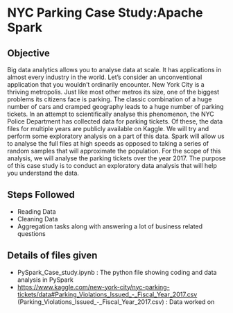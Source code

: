 # NYC Parking Case Study:Apache Spark
## Objective
Big data analytics allows you to analyse data at scale. It has applications in almost every industry in the world. Let’s consider an unconventional application that you wouldn’t ordinarily encounter.
New York City is a thriving metropolis. Just like most other metros its size, one of the biggest problems its citizens face is parking. The classic combination of a huge number of cars and cramped geography leads to a huge number of parking tickets.
In an attempt to scientifically analyse this phenomenon, the NYC Police Department has collected data for parking tickets. Of these, the data files for multiple years are publicly available on Kaggle. We will try and perform some exploratory analysis on a part of this data. Spark will allow us to analyse the full files at high speeds as opposed to taking a series of random samples that will approximate the population. For the scope of this analysis, we will analyse the parking tickets over the year 2017. The purpose of this case study is to conduct an exploratory data analysis that will help you understand the data.
## Steps Followed
- Reading Data
- Cleaning Data
- Aggregation tasks along with answering a lot of business related questions
## Details of files given
- PySpark_Case_study.ipynb : The python file showing coding and data analysis in PySpark
- https://www.kaggle.com/new-york-city/nyc-parking-tickets/data#Parking_Violations_Issued_-_Fiscal_Year_2017.csv (Parking_Violations_Issued_-_Fiscal_Year_2017.csv) : Data worked on
